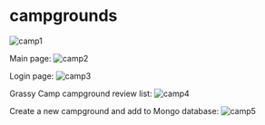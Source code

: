 # campgrounds

![camp1](https://user-images.githubusercontent.com/38035451/114449403-5de07180-9bdd-11eb-8874-20d9dd289822.png)

Main page:
![camp2](https://user-images.githubusercontent.com/38035451/114449474-6fc21480-9bdd-11eb-855d-30f90bed2328.png)

Login page:
![camp3](https://user-images.githubusercontent.com/38035451/114449490-73ee3200-9bdd-11eb-8e47-e00eea79ae11.PNG)

Grassy Camp campground review list:
![camp4](https://user-images.githubusercontent.com/38035451/114449498-76508c00-9bdd-11eb-956a-6811f5f048e2.png)

Create a new campground and add to Mongo database:
![camp5](https://user-images.githubusercontent.com/38035451/114449513-7a7ca980-9bdd-11eb-885a-d498ca162fe7.png)
